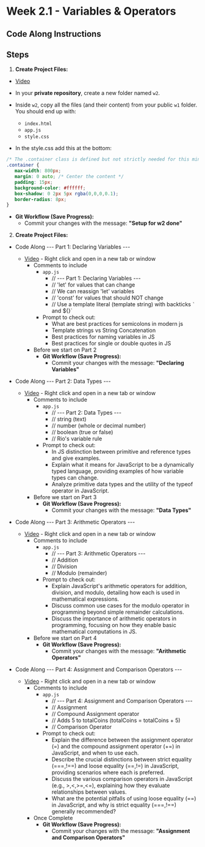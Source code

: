 # Week 2.1 - Variables & Operators

## Code Along Instructions

## Steps

1.  **Create Project Files:**

- [Video](https://www.youtube.com/watch?v=fz6pPx7zDFU)

* In your **private repository**, create a new folder named `w2`.
* Inside `w2`, copy all the files (and their content) from your public `w1` folder. You should end up with:
    * `index.html`
    * `app.js`
    * `style.css`

* In the style.css add this at the bottom:
 ```css
 /* The .container class is defined but not strictly needed for this minimal HTML, but it's good practice to keep it consistent for future expansion. */
.container {
    max-width: 800px;
    margin: 0 auto; /* Center the content */
    padding: 15px;
    background-color: #ffffff;
    box-shadow: 0 2px 5px rgba(0,0,0,0.1);
    border-radius: 8px;
}
```
* **Git Workflow (Save Progress):**
    * Commit your changes with the message: **"Setup for w2 done"**

2.  **Create Project Files:**

* Code Along --- Part 1: Declaring Variables ---
    - [Video](https://www.youtube.com/watch?v=fz6pPx7zDFU) - Right click and open in a new tab or window
        - Comments to include
            * `app.js`
                - // --- Part 1: Declaring Variables ---
                - // 'let' for values that can change
                - // We can reassign 'let' variables
                - // 'const' for values that should NOT change
                - // Use a template literal (template string) with backticks `` ` `` and ${}`
            - Prompt to check out:
                - What are best practices for semicolons in modern js
                - Template strings vs String Concatenation
                - Best practices for naming variables in JS
                - Best practices for single or double quotes in JS
        - Before we start on Part 2
            * **Git Workflow (Save Progress):**
                * Commit your changes with the message: **"Declaring Variables"**

* Code Along  --- Part 2: Data Types ---
    - [Video](https://www.youtube.com/watch?v=CYTgGQfF0j8) - Right click and open in a new tab or window
        - Comments to include
            * `app.js`
                - // --- Part 2: Data Types ---
                - // string (text)
                - // number (whole or decimal number)
                - // boolean (true or false)
                - // Rio's variable rule
            - Prompt to check out:
                - In JS distinction between primitive and reference types and give examples. 
                - Explain what it means for JavaScript to be a dynamically typed language, providing examples of how variable types can change.
                - Analyze primitive data types and the utility of the typeof operator in JavaScript.
        - Before we start on Part 3
            * **Git Workflow (Save Progress):**
                * Commit your changes with the message: **"Data Types"**

* Code Along --- Part 3: Arithmetic Operators ---
    - [Video](https://www.youtube.com/watch?v=8SPQTlz15sM) - Right click and open in a new tab or window
        - Comments to include
            - `app.js`
                - // --- Part 3: Arithmetic Operators  ---
                - // Addition 
                - // Division
                - // Modulo (remainder)
            - Prompt to check out:
                - Explain JavaScript's arithmetic operators for addition, division, and modulo, detailing how each is used in mathematical expressions.
                - Discuss common use cases for the modulo operator in programming beyond simple remainder calculations.
                - Discuss the importance of arithmetic operators in programming, focusing on how they enable basic mathematical computations in JS.
        - Before we start on Part 4
            * **Git Workflow (Save Progress):**
                * Commit your changes with the message: **"Arithmetic Operators"**

* Code Along --- Part 4: Assignment and Comparison Operators ---
    - [Video](https://www.youtube.com/watch?v=HGRvN754vkM) - Right click and open in a new tab or window
        - Comments to include
            - `app.js`
                - // --- Part 4: Assignment and Comparison Operators ---
                - // Assignment
                - // Compound Assignment operator
                - // Adds 5 to totalCoins (totalCoins = totalCoins + 5)
                - // Comparison Operator
            - Prompt to check out:
                - Explain the difference between the assignment operator (=) and the compound assignment operator (+=) in JavaScript, and when to use each.
                - Describe the crucial distinctions between strict equality (===,!==) and loose equality (==,!=) in JavaScript, providing scenarios where each is preferred.
                - Discuss the various comparison operators in JavaScript (e.g., >,<,>=,<=), explaining how they evaluate relationships between values.
                - What are the potential pitfalls of using loose equality (==) in JavaScript, and why is strict equality (===,!==) generally recommended?                
        - Once Complete
            * **Git Workflow (Save Progress):**
                * Commit your changes with the message: **"Assignment and Comparison Operators"**